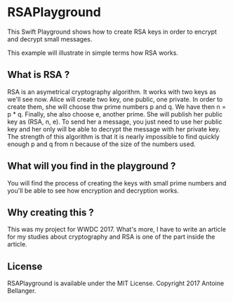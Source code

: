 # RSAPlayground
This Swift Playground shows how to create RSA keys in order to encrypt and decrypt small messages.

This example will illustrate in simple terms how RSA works. 

## What is RSA ? ##

RSA is an asymetrical cryptography algorithm. It works with two keys as we'll see now.
Alice will create two key, one public, one private. In order to create them, she will choose thw prime numbers p and q. We have then n = p * q. Finally, she also choose e, another prime. She will publish her public key as (RSA, n, e).
To send her a message, you just need to use her public key and her only will be able to decrypt the message with her private key.
The strength of this algorithm is that it is nearly impossible to find quickly enough p and q from n because of the size of the numbers used.

## What will you find in the playground ? ##

You will find the process of creating the keys with small prime numbers and you'll be able to see how encryption and decryption works.

## Why creating this ? ##

This was my project for WWDC 2017.
What's more, I have to write an article for my studies about cryptography and RSA is one of the part inside the article.

## License ##

RSAPlayground is available under the MIT License.
Copyright 2017 Antoine Bellanger.
